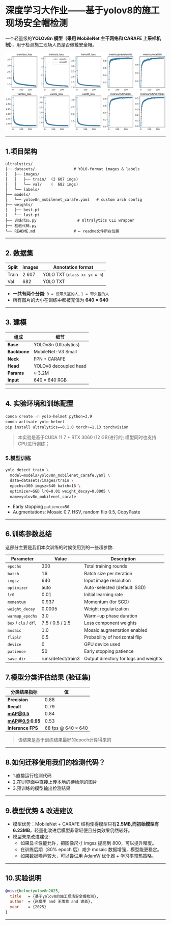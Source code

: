 # 深度学习大作业——基于yolov8的施工现场安全帽检测

一个轻量级的**YOLOv8n 模型（采用 MobileNet 主干网络和 CARAFE 上采样机制）**，用于检测施工现场人员是否佩戴安全帽。

<p align="center">
  <img src="图片1.png" alt="训练曲线" width="800">
</p>

---

## 1.项目架构

```
ultralytics/
├── datasets/                 # YOLO-format images & labels
│   ├── images/
│   │   ├── train/  (2 607 imgs)
│   │   └── val/    (  682 imgs)
│   └── labels/
├── models/
│   └── yolov8n_mobilenet_carafe.yaml   # custom arch config
├── weights/
│   ├── best.pt
│   └── last.pt
├── 训练代码.py                  # Ultralytics CLI wrapper
├── 检验代码.py
└── README.md                 # ← readme文件所在位置
```

---

## 2. 数据集

| Split | Images | Annotation format |
|-------|--------|-------------------|
| Train | 2 607  | YOLO TXT (`class xc yc w h`) |
| Val   |   682  | YOLO TXT |

- **一共有两个分类**: `0 = 没带头盔的人`, `1 = 带头盔的人`
- 所有图片的大小在训练中都被充值为 **640 × 640** 

---

## 3. 建模

| 组成   | 细节 |
|-------------|---------|
| **Base**    | YOLOv8n (Ultralytics) |
| **Backbone**| MobileNet-V3 Small |
| **Neck**    | FPN + CARAFE |
| **Head**    | YOLOv8 decoupled head |
| **Params**  | ≈ 3.2M |
| **Input**   | 640 × 640 RGB |

---

## 4. 实验环境和训练配置

```bash
conda create -n yolo-helmet python=3.9
conda activate yolo-helmet
pip install ultralytics==8.1.0 torch>=1.13 torchvision
```

> 本实验是基于CUDA 11.7 + RTX 3060 (12 GB)进行的; 模型同时也支持CPU进行训练；

### 5.模型训练

```bash
yolo detect train \
  model=models/yolov8n_mobilenet_carafe.yaml \
  data=datasets/images/train \
  epochs=300 imgsz=640 batch=16 \
  optimizer=SGD lr0=0.01 weight_decay=0.0005 \
  name=yolov8n_mobilenet_carafe
```

- Early stopping `patience=50`
- Augmentations: Mosaic 0.7, HSV, random flip 0.5, CopyPaste

---

## 6.训练参数总结

这部分主要是我们本次训练的时候使用到的一些超参数:

| Parameter         | Value     | Description |
|------------------|-----------|-------------|
| `epochs`         | 300       | Total training rounds |
| `batch`          | 16        | Batch size per iteration |
| `imgsz`          | 640       | Input image resolution |
| `optimizer`      | auto      | Auto-selected (default: SGD) |
| `lr0`            | 0.01      | Initial learning rate |
| `momentum`       | 0.937     | Momentum (for SGD) |
| `weight_decay`   | 0.0005    | Weight regularization |
| `warmup_epochs`  | 3.0       | Warm-up phase duration |
| `box` / `cls` / `dfl` | 7.5 / 0.5 / 1.5 | Loss component weights |
| `mosaic`         | 1.0       | Mosaic augmentation enabled |
| `fliplr`         | 0.5       | Probability of horizontal flip |
| `device`         | 0         | GPU device used |
| `patience`       | 50        | Early stopping patience |
| `save_dir`       | runs/detect/train3 | Output directory for logs and weights |

## 7.模型分类评估结果 (验证集)

|分类结果指标          | 值               |
|------------------|----------------------|
| **Precision**     | 0.88                 |
| **Recall**        | 0.79                 |
| **mAP@0.5**       | 0.84                 |
| **mAP@0.5:0.95**  | 0.53                 |
| **Inference FPS** | 68 fps @ 640 × 640  |

> 该结果是基于训练结果最好的epoch计算得来的

---


## 8.如何迁移使用我们的检测代码？

- 1.直接运行检测代码
- 2.在UI界面中直接上传本地的待检测的图片
- 3.预训练的模型输出检测结果

---

## 9.模型优势 & 改进建议

- 模型优势：MobileNet + CARAFE 结构使得模型只有**2.5MB,而初始模型有6.23MB**，轻量化改进后模型非常轻便且分类效果仍然较好。
- 模型未来改进建议:
  - 如果显卡性能允许，把图像尺寸 imgsz 提高到 800，可以提升精度。
  - 在训练后期（80% epoch 后）减少 mosaic 数据增强，模型能更稳定。
  - 如果数据噪声较大，可以尝试用 AdamW 优化器 + 学习率预热策略。

---

## 10.实验说明

```bibtex
@misc{helmetyolov8n2025,
  title   = {基于yolov8的施工现场安全帽检测},
  author  = {赵珽李 and 王雨意 and 谢淼},
  year    = {2025}
}
```

---

